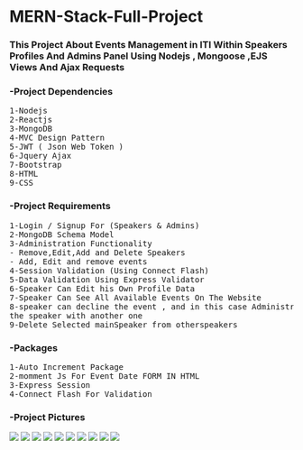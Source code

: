 # MERN-Stack-Full-Project
### This Project About Events Management in ITI Within Speakers Profiles And Admins Panel Using Nodejs , Mongoose ,EJS Views And Ajax Requests
### -Project Dependencies
<pre>
1-Nodejs
2-Reactjs
3-MongoDB
4-MVC Design Pattern
5-JWT ( Json Web Token )
6-Jquery Ajax
7-Bootstrap
8-HTML
9-CSS
</pre>
### -Project Requirements
<pre>
1-Login / Signup For (Speakers & Admins)
2-MongoDB Schema Model
3-Administration Functionality
- Remove,Edit,Add and Delete Speakers
- Add, Edit and remove events
4-Session Validation (Using Connect Flash)
5-Data Validation Using Express Validator
6-Speaker Can Edit his Own Profile Data
7-Speaker Can See All Available Events On The Website
8-speaker can decline the event , and in this case Administrator should know to replace
the speaker with another one
9-Delete Selected mainSpeaker from otherspeakers
</pre>
### -Packages
<pre>
1-Auto Increment Package
2-momment Js For Event Date FORM IN HTML
3-Express Session 
4-Connect Flash For Validation
</pre>

### -Project Pictures
![](public/images/adminPanel.png)
![](public/images/speakerProfile.png)
![](public/images/register.png)
![](public/images/listEvents.png)
![](public/images/upcomingEvents.png)
![](public/images/listSpeakers.png)
![](public/images/login.png)
![](public/images/editEvent.png)
![](public/images/addevents.png)
![](public/images/addSpeaker.png)
